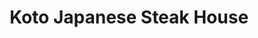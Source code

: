 ---
layout: place
title: "Koto Japanese Steak House"
permalink: /florida/tampa/koto-japanese-steak-house.html
stateAbbr: FL
stateName: Florida
cityName: Tampa
seo:
  name: "Koto Japanese Steak House"
  type: Restaurant
  links: http://www.kotosteakhouse.com/
description: "Koto Japanese Steak House serves delicious sushi in Tampa, Florida. Try fresh Japanese dishes for a great dining experience. "
place_id: ChIJo-6FVmTDwogRzG0bqGGIbrQ
photos:
  - name: >-
      places/ChIJo-6FVmTDwogRzG0bqGGIbrQ/photos/AeeoHcKdwY3ZUgGvlrhsDnzHuV55-xdy4xpYc3eeJj_oHSYDjDDaN5VCNV5Ev1BuklJ3pPh9K0P9nCSHisJtguAO4reP3iczO9EXU26cbC2S6GE-TIc81LXHQyalT2jddD5FBIzn1hmddQUhrSKVX3KYIjTgP0Rj0aRwtRgA6wn_C5EL8qkrvNnAmHmWyXQcDbhzVK_NQ1nN0QFSApj5y3pzsUUuEVqLMf6VR9ngW2B9WdX9ryFUk7DKplDpVFNKc_qiNkzHY5slOuyeWpVUolQK7i5WS2LhyxwKPBqkWpXmVR77_45Y6rJ_Ze1idXbd-f-dh0KVJpJo3MOuApceKO6Qj-RDe3nCnWi4Ubfrhc70bIoTeIM2gpPFQwlw5fYgmOmRACksxFkv_DbZ37TKZKoo5x8ia4BBRK6qRGm_EQ
    widthPx: 4032
    heightPx: 2268
    authorAttributions:
      - displayName: Basit Ali
        uri: https://maps.google.com/maps/contrib/108654412746742076581
        photoUri: >-
          https://lh3.googleusercontent.com/a/ACg8ocIC2vvX8hII7R0Tn8ZmK1Czt5mR_oGW8xJSy16Ecy6xPGvFoQ=s100-p-k-no-mo
    flagContentUri: >-
      https://www.google.com/local/imagery/report/?cb_client=maps_api_places.places_api&image_key=!1e10!2sCIHM0ogKEICAgICk77le&hl=en-US
    googleMapsUri: >-
      https://www.google.com/maps/place//data=!3m4!1e2!3m2!1sCIHM0ogKEICAgICk77le!2e10!4m2!3m1!1s0x88c2c3645685eea3:0xb46e8861a81b6dcc
  - name: >-
      places/ChIJo-6FVmTDwogRzG0bqGGIbrQ/photos/AeeoHcKslINbI-21ZWFEDvpTkEOmsCYk_Vqn5RnSnh0lZjEld3TJIV34pO391F88IyJ0_y1RTsgIZO0SiGHuPwPPujDT5EZb_ZYos4pjuu9sEN1b7_oXsG9pDPuIff_KjUPAz2KMO3-E7GEtPkqnIzmLI6Pq083j49DJHOMLUMriSGogW-80BcDwydiV75EZxmcOzXv_lMXHPrkIvL2t-qFgrceU6JBMG0-CcFAQS9RHG5I_nkpcvhz19JL4WDIm4bEqwtOlKDkcfgSKubLDpeYOKrOWWIwOFOPZOvJhCHnj-QewCCFHnClw5S_l3wwNjTpUrcwXMGWLdnVL1FhBLhEyfOLQ73wKCQxs1G4Jv8nvgFDkmHB6BRqZiOhT48TuYHqd448e4uvhlUh8KeZ1ru9aLVeYdlpZOqv8IkOHMY74EP2jEA
    widthPx: 4012
    heightPx: 2356
    authorAttributions:
      - displayName: Andy Jackson
        uri: https://maps.google.com/maps/contrib/105087936147324565659
        photoUri: >-
          https://lh3.googleusercontent.com/a-/ALV-UjVVNdPLUiISAww1Adb0sGXwrvFssacJB8T9yAVPdaLg4PLl4tpU=s100-p-k-no-mo
    flagContentUri: >-
      https://www.google.com/local/imagery/report/?cb_client=maps_api_places.places_api&image_key=!1e10!2sCIHM0ogKEICAgID4h7ToWQ&hl=en-US
    googleMapsUri: >-
      https://www.google.com/maps/place//data=!3m4!1e2!3m2!1sCIHM0ogKEICAgID4h7ToWQ!2e10!4m2!3m1!1s0x88c2c3645685eea3:0xb46e8861a81b6dcc
  - name: >-
      places/ChIJo-6FVmTDwogRzG0bqGGIbrQ/photos/AeeoHcJRxrm1MQsOwOuv7PiZNdY7lQzOSeN0LzcfUpjPhTrmWct-KZKmRSSALnnOAZffhVxrjxKF7cwLdYA1ErcnkQV9bN13X_ljleRrRmxZh6hprLeA4LgR6UtJRpagQUAC4EjaKSx2Hir8NVJPiZ9gASykM8iWf3F9fpPMZbXwEtrs6ZSoL95D_wCOogodHc8kVUtS4_ZWUHISCjvO2hqSlcNdaU6xQcJNdwqpBp7rHIFGCfrUGgESHLUtXQRpXB0lSnhHWeELkXmMazBSdIq_QunLfognki5KJyCp6NKL6eayINfLSedLJtN70oco_8FPGdWC_2m8GAQSW302Rum2yocLPyjD-Bf4uteQjILJ7TzDmdqIg6V3f_HgLweUXo9IsJhWmVkQm7R9yYwLn_uRo6oOb2yBd0f6ft23cBFC06O92ZFp
    widthPx: 2180
    heightPx: 1634
    authorAttributions:
      - displayName: Nicole P
        uri: https://maps.google.com/maps/contrib/114599313825609954079
        photoUri: >-
          https://lh3.googleusercontent.com/a/ACg8ocLIasZ2dt1mT9il4hyoUrB66siAnJjK1T3rEncG25yS0N3fFA=s100-p-k-no-mo
    flagContentUri: >-
      https://www.google.com/local/imagery/report/?cb_client=maps_api_places.places_api&image_key=!1e10!2sCIHM0ogKEICAgICehozhjgE&hl=en-US
    googleMapsUri: >-
      https://www.google.com/maps/place//data=!3m4!1e2!3m2!1sCIHM0ogKEICAgICehozhjgE!2e10!4m2!3m1!1s0x88c2c3645685eea3:0xb46e8861a81b6dcc
  - name: >-
      places/ChIJo-6FVmTDwogRzG0bqGGIbrQ/photos/AeeoHcIPyX6q_GAz3nBjwW0kW5eteXeWjp47c1tX53_u5zHQNuZGCpDAeLzuyMb_hZZqYKBiFnAnXwCfK_5wSTTTyEIjHce-sIZTlQUcB9rwqrdzmHk0MV6Ofd9gTPZoWN6xROJoNwAS8UNjRrs74xTi7ie3L1r_3rVp3q_60y1QZVJooGpqXsy6aRxPyy8U5Hw0VVazexdahvdOA-kKswKFV4tYiL9fSuz8AL85lOt49R3Wi6GMLJPToRQznd7tKNeFa2f_KF5Al5K5QCaXQhtBv1OxTVZ0Dyj8rUZBKwJcn5XFCh8SJGHXMw9uUjHSu18qML5zNx5lcgxkmIucuARaP-XCmdxl4Se6szf2p_IjOvA-VBrONfTeiQNUvdtWplhrHjU68VRmMFrKFmaf_o2QOD43Kv1gLdU5eXEkWweCfOjF_FTA
    widthPx: 4450
    heightPx: 2967
    authorAttributions:
      - displayName: Brad Herring
        uri: https://maps.google.com/maps/contrib/114018155427979920369
        photoUri: >-
          https://lh3.googleusercontent.com/a-/ALV-UjW85faWkdrcKC5T4IoFNiBCV_Esw5mbsm4DZqTaOmLLUiF2NkcHxA=s100-p-k-no-mo
    flagContentUri: >-
      https://www.google.com/local/imagery/report/?cb_client=maps_api_places.places_api&image_key=!1e10!2sCIHM0ogKEICAgIC449O2kwE&hl=en-US
    googleMapsUri: >-
      https://www.google.com/maps/place//data=!3m4!1e2!3m2!1sCIHM0ogKEICAgIC449O2kwE!2e10!4m2!3m1!1s0x88c2c3645685eea3:0xb46e8861a81b6dcc
  - name: >-
      places/ChIJo-6FVmTDwogRzG0bqGGIbrQ/photos/AeeoHcIKbvPJjyQpE8xNEdq0Hxp17LcY8wYSyfiLhXFkiTqiU3-iBoh3WBGmRxP1ImUkiHkmQN81lgu6bj3T5mjmArZuiAWy3n0vxcmmy8RDSzNB8tfP1j0PYYDEGCJ13jgukgrjZr2ZtO2Zq1XnVFygk8tReCIqquggZ4HgHcQv87Hj9Yzh3F0j4wjcBUbnVlCiBNkzuJKDBzIkEGotC6a0PShM9UmaBQ2m9rzkNhTslqim2bAW9ZUYNU34NoRjeHMk64V2Tj7U_t5EWtnBiyuB7SN5exDqGWTUkupzi9Pzm-b4iHJQZROMUe-NghWUpjPI4sKlCcrkuNz-h8uoyaWjQri1-0RIcL6__LLNszcXkk1-fU81HdWDgh-mceZF1Xw8bvYqd0KpkYJEnVGetGq3figAmUYrqRjPsOekRqQafbwzEg
    widthPx: 3024
    heightPx: 4032
    authorAttributions:
      - displayName: Ramón Vázquez
        uri: https://maps.google.com/maps/contrib/117623124665365438372
        photoUri: >-
          https://lh3.googleusercontent.com/a-/ALV-UjVIE1ptTch1Jvd4VScVqJT_SLT2ULcDoCJDXnmSAujMZIugY9KLWg=s100-p-k-no-mo
    flagContentUri: >-
      https://www.google.com/local/imagery/report/?cb_client=maps_api_places.places_api&image_key=!1e10!2sCIHM0ogKEICAgIDX5oreBw&hl=en-US
    googleMapsUri: >-
      https://www.google.com/maps/place//data=!3m4!1e2!3m2!1sCIHM0ogKEICAgIDX5oreBw!2e10!4m2!3m1!1s0x88c2c3645685eea3:0xb46e8861a81b6dcc
  - name: >-
      places/ChIJo-6FVmTDwogRzG0bqGGIbrQ/photos/AeeoHcI9bMM0NH51evxtfsxnJkOm-1PWWMLMaOp5heQd0EeY9c3AxXBJTiHElvenYmQxTZ6JavpZ81bdnrt96NFQvAuvQ72GRZk1dha7iyhjVqiJoozsdu27IugiUeUrZ-YKAZ6QJNKEKk7ckmMg8L0FgG9ribIedlhNc-JeXy9_iDu-0XIqfrZknFQan88PRZw0GcU13XniGGYiHwVHAZjbp7biwKNeQwbFubnuhrKfvTqZpBqtToZuCc1RDgtNqLdrmrIjuALvi37OnFFH-2jetjQ6k4j1AL4k7wNjGbN-eTeIKlKU6dEoX0zwdyTeAjnA_TC80xZCMmgdxcEWwlrtlTl6jBuFWSm9NFOSUEZizgAINycywM85kbtBxr6i-xK3EPeK1ZOdMZ8PEf1JK8l7Yzi4gTf_YT1H0tRlfD9tFrrMlgW8
    widthPx: 3072
    heightPx: 4080
    authorAttributions:
      - displayName: Glenda Stuart Maya
        uri: https://maps.google.com/maps/contrib/115706704141007920904
        photoUri: >-
          https://lh3.googleusercontent.com/a/ACg8ocLvTs0Pe8yW_znWITcdJ_afSwZpOP7-uCYVyvs67p-uHrmw8Q=s100-p-k-no-mo
    flagContentUri: >-
      https://www.google.com/local/imagery/report/?cb_client=maps_api_places.places_api&image_key=!1e10!2sCIHM0ogKEICAgICHzNuluQE&hl=en-US
    googleMapsUri: >-
      https://www.google.com/maps/place//data=!3m4!1e2!3m2!1sCIHM0ogKEICAgICHzNuluQE!2e10!4m2!3m1!1s0x88c2c3645685eea3:0xb46e8861a81b6dcc
  - name: >-
      places/ChIJo-6FVmTDwogRzG0bqGGIbrQ/photos/AeeoHcKNMXULFWOXM49vfrSlmUKA1jbRH20RLuvbIimlrxWgasyVfxGnhshXbIZKpjhRrzQjB4nwXrcany8WR4TIp1IpwY_xnYhLzzs3Uo9RguApAZ8Q6WA-6wAOMIc8Oe0gMlJW3PqJAxMv5b_Ff01FfWevSugDS219xG_kJlpmJFNOwIWkwtI-hMk4TU-MKhjkh1ovyPbQbRd0yVbxpF2YSBYNaQCgxUv0TR_GTZfSBhhaupwrmYZSgTInujt0LyFNIS0WwuX0HiAShL54psM83cUsNuMbj-dyvnLlUXcDQb1_bBbkjIYs9eWZFgP-aGuXP0lf0DvhP3ixJDH4g-j4SmhJHSFg_BhfWTn7MdiGCFPTSyfLfrEDS-PyzYPxAhCvmczrduJFAFNOR2GoIOKGvU_-u-RsXqEj8QPqtEActayGTzgZ
    widthPx: 4624
    heightPx: 3468
    authorAttributions:
      - displayName: Melissa Brittain Wood
        uri: https://maps.google.com/maps/contrib/103259681981191475090
        photoUri: >-
          https://lh3.googleusercontent.com/a-/ALV-UjUoMVIo48EbQdXcB7700x4VhV5x-j5Hv9vWOPgfmHaUAdgcjQNv=s100-p-k-no-mo
    flagContentUri: >-
      https://www.google.com/local/imagery/report/?cb_client=maps_api_places.places_api&image_key=!1e10!2sCIHM0ogKEICAgICZ9-j7wwE&hl=en-US
    googleMapsUri: >-
      https://www.google.com/maps/place//data=!3m4!1e2!3m2!1sCIHM0ogKEICAgICZ9-j7wwE!2e10!4m2!3m1!1s0x88c2c3645685eea3:0xb46e8861a81b6dcc
  - name: >-
      places/ChIJo-6FVmTDwogRzG0bqGGIbrQ/photos/AeeoHcLqoUk3_dtW-AUOPu8jceZBd3CKRSa77AJSyAPzCUk_qeSHLIC0rrWdgX6Dl5mBbN2qHpI5mF9VPpI_fWKQSG46cY3Y8CBJ5KXeHTonxHjFjZ8UD2B99URnf0bc9cV5t4lCHHszT0fdu_SUNnvkcM8ezgrnzN3Kjhy-t9a54vuAOAfcm7p5wWaZ1Kv7VQvOyWFKtNDIvR31-M-f31kapT9R1B857-GbtEzrG3MHkeR-K4jxdWdBGBErVmqz0OfA7bTZ1CPQD-Ys9NogioTicdltQZHzWVHr1_yHf4FHkz_NJf0WSlK5l8HVbYISNz1X7DsmjYqGKG6cYNEtzkq4PjRAdSRXSls7KFGFnHihsehB9nYdfNsXvmnjwHD2BBs4ZaIGMLg4fQ1RFkz80K1280BWPyQru5YmM-Y076AdiTHiWA
    widthPx: 3600
    heightPx: 4800
    authorAttributions:
      - displayName: Joseph Curcio
        uri: https://maps.google.com/maps/contrib/111080083902976370785
        photoUri: >-
          https://lh3.googleusercontent.com/a/ACg8ocIwnsVdu-OpbARET_QZLZ8MB_r-21D-lkTiRSEklaXWGJMZ1w=s100-p-k-no-mo
    flagContentUri: >-
      https://www.google.com/local/imagery/report/?cb_client=maps_api_places.places_api&image_key=!1e10!2sCIHM0ogKEICAgMCg7ZmvYQ&hl=en-US
    googleMapsUri: >-
      https://www.google.com/maps/place//data=!3m4!1e2!3m2!1sCIHM0ogKEICAgMCg7ZmvYQ!2e10!4m2!3m1!1s0x88c2c3645685eea3:0xb46e8861a81b6dcc
  - name: >-
      places/ChIJo-6FVmTDwogRzG0bqGGIbrQ/photos/AeeoHcJmv4lnxgBvjCEz1-J8IQxdgck5PHV1eHyP5mMg_lBLreLMj6yMlw5RBpjd9nm2YWll7lKeEoVBxVv-TBVeH5zp7R-EjIv2zTu_CYIhxvuS-bAZ41gxwgAOvQB9woFoLyaDwc3W1nQ7UpMv3WyPaGRR1dtRqBbrL0EZ69VNjc1L8yrB4Tp9Ipy7g5VVNf3G7a72vvgSZtz8TsbvuMWInKm9PM-MqEZoU16Gwa1Hg25am0wJsGHqReVhjG2O5TrdY9XD6vRjKeu8igD4EWdfRRrnWsiaPtr10d7brV9_G4cpEXH1T3gBHuWnPRY6ySh-nMXm6yzwnV3CK3yy4C7bx4OQm4u6ztgWdl3QNCmsReZaaGaE5p5ybS9iHVYyD62jF1UnJBn33c8TZnQyNGJ_UtjBZZaKNSQpYpm4BD_lsVBHQiE
    widthPx: 4000
    heightPx: 3000
    authorAttributions:
      - displayName: Victoria Dunn
        uri: https://maps.google.com/maps/contrib/110950469605622045638
        photoUri: >-
          https://lh3.googleusercontent.com/a-/ALV-UjVl7T-0FF7FYOH4G17okTcv7d2dD2R6wSXOjVei84fvJjxyh7ao=s100-p-k-no-mo
    flagContentUri: >-
      https://www.google.com/local/imagery/report/?cb_client=maps_api_places.places_api&image_key=!1e10!2sCIHM0ogKEICAgICb9pK-5AE&hl=en-US
    googleMapsUri: >-
      https://www.google.com/maps/place//data=!3m4!1e2!3m2!1sCIHM0ogKEICAgICb9pK-5AE!2e10!4m2!3m1!1s0x88c2c3645685eea3:0xb46e8861a81b6dcc
  - name: >-
      places/ChIJo-6FVmTDwogRzG0bqGGIbrQ/photos/AeeoHcIc5LMhT5bTGZ3hOJGCJNnEa931UfIfmJ7ynsvhrbmFGPAyvWzphc39E0VqhvXShbf0tCbrznXKpI5zJ3xzVdswP3m6C4kcW-sLBOlWKeZLgFLl8DVD8ya4clPicVExd3oWOBb4UBSOt4nL2BzoD2JQtw3LK37rinWz33ig65fdRSyb1XAR8bOWSWiRmTzafXC8K9Urofv32x_8xboEQbFzIWn7oIJGseeM2K_HoHi01Rj0tKhLP1B_Ddso-x8lLz5Rp6-ash5SxEqgipTO6E-1s96Ug1yU78Ax849ZrksgV8Z0HCv_oZFIgE3iMK1Rdk_w0rCj1HwgS6B20IOHGk_F1L7rmyGLVFC4c0zd5zdMfWYr4S0camMdWTvrP23Bp4UAM0-C1mGKYBv7pFonmthHlfX4bpF8756lCLfqCzRSRQ
    widthPx: 4032
    heightPx: 3024
    authorAttributions:
      - displayName: James Faurote
        uri: https://maps.google.com/maps/contrib/109677812634160210064
        photoUri: >-
          https://lh3.googleusercontent.com/a-/ALV-UjVyHh0ZEXeCrQbLbJtek9iMD5_ywFqXmOzRWxCElHu72Wwz6IQsRg=s100-p-k-no-mo
    flagContentUri: >-
      https://www.google.com/local/imagery/report/?cb_client=maps_api_places.places_api&image_key=!1e10!2sCIHM0ogKEICAgICcjOeLdw&hl=en-US
    googleMapsUri: >-
      https://www.google.com/maps/place//data=!3m4!1e2!3m2!1sCIHM0ogKEICAgICcjOeLdw!2e10!4m2!3m1!1s0x88c2c3645685eea3:0xb46e8861a81b6dcc
address: '533 S Howard Ave #4, Tampa, FL 33606, USA'
street: '533 S Howard Ave #4'
city: Tampa
state: FL
zip: '33606'
country: USA
neighborhood: Hyde Park
latitude: '27.939234'
longitude: '-82.483342'
accessibility_options:
  wheelchairAccessibleParking: true
  wheelchairAccessibleEntrance: true
  wheelchairAccessibleRestroom: true
  wheelchairAccessibleSeating: true
business_status: OPERATIONAL
name: Koto Japanese Steak House
google_maps_links:
  directionsUri: >-
    https://www.google.com/maps/dir//''/data=!4m7!4m6!1m1!4e2!1m2!1m1!1s0x88c2c3645685eea3:0xb46e8861a81b6dcc!3e0
  placeUri: https://maps.google.com/?cid=13001479127278775756
  writeAReviewUri: >-
    https://www.google.com/maps/place//data=!4m3!3m2!1s0x88c2c3645685eea3:0xb46e8861a81b6dcc!12e1
  reviewsUri: >-
    https://www.google.com/maps/place//data=!4m4!3m3!1s0x88c2c3645685eea3:0xb46e8861a81b6dcc!9m1!1b1
  photosUri: >-
    https://www.google.com/maps/place//data=!4m3!3m2!1s0x88c2c3645685eea3:0xb46e8861a81b6dcc!10e5
primary_type: Restaurant
opening_hours:
  regular: null
  current: null
secondary_opening_hours:
  regular:
    weekdayDescriptions: null
    type: null
  current:
    weekdayDescriptions: null
    type: null
phone: (813) 964-6808
price_level: PRICE_LEVEL_MODERATE
price_range: $20 &ndash; $30
rating: '4.1'
rating_count: 877
website: http://www.kotosteakhouse.com/
reviews: null
parking_options: null
payment_options: null
allow_dogs: null
curbside_pickup: null
delivery: null
dine_in: null
good_for_children: null
good_for_groups: null
good_for_sports: null
live_music: null
menu_for_children: null
outdoor_seating: null
reservable: null
restroom: null
serves_beer: null
serves_breakfast: null
serves_brunch: null
serves_cocktails: null
serves_coffee: null
serves_dinner: null
serves_dessert: null
serves_lunch: null
serves_vegetarian_food: null
serves_wine: null
takeout: null
summary: null

---